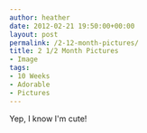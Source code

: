 ```yaml
---
author: heather
date: 2012-02-21 19:50:00+00:00
layout: post
permalink: /2-12-month-pictures/
title: 2 1/2 Month Pictures
- Image
tags:
- 10 Weeks
- Adorable
- Pictures
---
```


Yep, I know I'm cute!

<figure class="half">
	<img src="http://silasq.com/uploads/2012/02/Silas-Hat-Smiling-600x634.jpg" alt="">
	<img src="http://silasq.com/uploads/2012/02/Silas-Chewing-on-Hand-600x439.jpg" alt="">
	<figcaption></figcaption>
</figure>
<figure class="half">
	<img src="http://silasq.com/uploads/2012/02/Silas-Smiling-in-Tie-600x811.jpg" alt="">
	<img src="http://silasq.com/uploads/2012/02/Silas-Head-on-Arm-600x703.jpg" alt="">
	<figcaption></figcaption>
</figure>
<figure class="half">
	<img src="http://silasq.com/uploads/2012/02/Silas-Head-on-Arms-600x703.jpg" alt="">
	<img src="http://silasq.com/uploads/2012/02/Silas-Head-under-Blanket-600x653.jpg" alt="">
	<figcaption></figcaption>
</figure>
